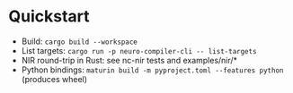 # Quickstart

- Build: `cargo build --workspace`
- List targets: `cargo run -p neuro-compiler-cli -- list-targets`
- NIR round-trip in Rust: see nc-nir tests and examples/nir/*
- Python bindings: `maturin build -m pyproject.toml --features python` (produces wheel)
